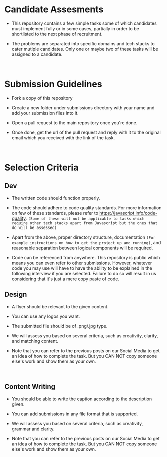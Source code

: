 # Candidate Assesments

- This repository contains a few simple tasks some of which candidates must implement fully or in some cases, partially in order to be shortlisted to the next phase of recruitment.

- The problems are separated into specific domains and tech stacks to cater mutiple candidates. Only one or maybe two of these tasks will be assigned to a candidate.

<br/>

# Submission Guidelines

- Fork a copy of this repository

- Create a new folder under submissions directory with your name and add your submission files into it.

- Open a pull request to the main repository once you're done.

- Once done, get the url of the pull request and reply with it to the original email which you received with the link of the task.


<br/>

# Selection Criteria

## Dev

- The written code should function properly.

- The code should adhere to code quality standards. For more information on few of these standards, please refer to https://javascript.info/code-quality. `(Some of these will not be applicable to tasks which require other tech stacks apart from Javascript but the ones that do will be assessed)` 

- Apart from the above, proper directory structure, documentation `(For example instructions on how to get the project up and running)`, and reasonable separation between logical components will be required.

- Code can be referenced from anywhere. This repository is public which means you can even refer to other submissions. However, whatever code you may use will have to have the ability to be explained in the following interview if you are selected. Failure to do so will result in us considering that it's just a mere copy paste of code. 

## Design

- A flyer should be relevant to the given content.

- You can use any logos you want.

- The submitted file should be of .png/.jpg type.

- We will assess you based on several criteria, such as creativity, clarity, and matching content.

- Note that you can refer to the previous posts on our Social Media to get an idea of how to complete the task. But you CAN NOT copy someone else's work and show them as your own.

<br/>

## Content Writing

- You should be able to write the caption according to the description given.

- You can add submissions in any file format that is supported.

- We will assess you based on several criteria, such as creativity, grammar and clarity.

- Note that you can refer to the previous posts on our Social Media to get an idea of how to complete the task. But you CAN NOT copy someone else's work and show them as your own.
